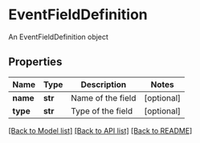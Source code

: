 # EventFieldDefinition

An EventFieldDefinition object

## Properties
Name | Type | Description | Notes
------------ | ------------- | ------------- | -------------
**name** | **str** | Name of the field | [optional] 
**type** | **str** | Type of the field | [optional] 

[[Back to Model list]](../README.md#documentation-for-models) [[Back to API list]](../README.md#documentation-for-api-endpoints) [[Back to README]](../README.md)


